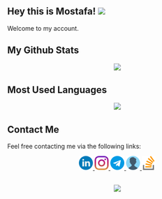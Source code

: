 ## Hey this is Mostafa! <img src="https://media.giphy.com/media/hvRJCLFzcasrR4ia7z/giphy.gif" width="25px"> 

Welcome to my account.

## My Github Stats

<p align="center">

<img src="https://github-readme-stats.vercel.app/api?username=MostafaGhadimi&show_icons=True&hide_title=true"/>
</p>

## Most Used Languages

<p align="center">

<img src="https://github-readme-stats.vercel.app/api/top-langs/?username=mostafaghadimi&layout=compact&hide_title=true&langs_count=10"/>

</p>

## Contact Me

Feel free contacting me via the following links:

<div align="center">
        <a href="https://www.linkedin.com/in/mostafaghadimi/">
            <img src="./icons/linkedin.png" width=32/>
        </a>
        <a href="https://www.instagram.com/mostafaaghadimi/">
            <img src="./icons/instagram.png">
        </a>
        <a href="https://t.me/mostafaghadimii">
            <img src="./icons/telegram.png">
        <a href="https://mostafaghadimi.github.io/">
            <img src="./icons/user.png"/>
        </a>
        <a href="https://stackoverflow.com/users/7310077/mostafa-ghadimi">
            <img src="./icons/stack-overflow.png">
        </a>
</div>

<p align=center>
<br>
<img src="https://visitor-badge.glitch.me/badge?page_id=mostafaghadimi/mostafaghadimi">

</p>
